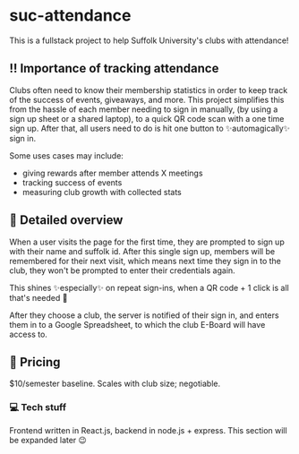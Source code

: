 # suc-attendance
This is a fullstack project to help Suffolk University's clubs with attendance!

## ‼️ Importance of tracking attendance
Clubs often need to know their membership statistics in order to keep track of the success of events, giveaways, and more. This project 
simplifies this from the hassle of each member needing to sign in manually, (by using a sign up sheet or a shared laptop), to a quick QR code scan with a one time sign up. After that, all users need to do is hit one button to ✨automagically✨ sign in.

Some uses cases may include:
 - giving rewards after member attends X meetings
 - tracking success of events
 - measuring club growth with collected stats
 
## 🧐 Detailed overview
When a user visits the page for the first time, they are prompted to sign up with their name and suffolk id. After this single sign up, members
will be remembered for their next visit, which means next time they sign in to the club, they won't be prompted to enter their credentials again.

This shines ✨especially✨ on repeat sign-ins, when a QR code + 1 click is all that's needed 🚀

After they choose a club, the server is notified of their sign in, and enters them in to a Google Spreadsheet, to which the club E-Board will have access to.

## 🤑 Pricing
$10/semester baseline. Scales with club size; negotiable.

### 💻 Tech stuff
Frontend written in React.js, backend in node.js + express. This section will be expanded later 😉
